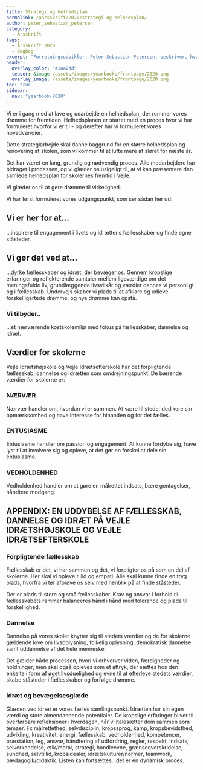 ```yaml
---
title: Strategi og helhedsplan
permalink: /aarsskrift/2020/strategi-og-helhedsplan/
author: peter_sebastian_petersen
category:
  - Årsskrift
tags:
  - Årsskrift 2020
  - dagbog
excerpt: "Forretningsudvikler, Peter Sebastian Petersen, beskriver, hvordan vi er i gang med at lave og udarbejde en helhedsplan, der rummer vores drømme for fremtiden. Her præsenteres skolernes hovedværdier."
header:
  overlay_color: "#1aa2dd"
  teaser: &image /assets/images/yearbooks/frontpage/2020.png
  overlay_image: /assets/images/yearbooks/frontpage/2020.png
toc: true
sidebar:
  nav: "yearbook-2020"
---
```


Vi er i gang med at lave og udarbejde en helhedsplan, der rummer vores drømme
for fremtiden. Helhedsplanen er startet med en proces hvor vi har formuleret hvorfor vi er til - og derefter har vi formuleret vores hovedværdier.

Dette strategiarbejde skal danne baggrund for en større helhedsplan og renovering af skolen, som vi kommer til at lufte mere af sløret for næste år.

Det har været en lang, grundig og nødvendig proces. Alle medarbejdere har bidraget i processen, og vi glæder os usigeligt til, at vi kan præsentere den samlede helhedsplan for skolernes fremtid i Vejle.

Vi glæder os til at gøre drømme til virkelighed.

Vi har først formuleret vores udgangspunkt, som ser sådan her ud:

## Vi er her for at...

...inspirere til engagement i livets og idrættens fællesskaber og finde egne ståsteder.

## Vi gør det ved at...

...dyrke fællesskaber og idræt, der bevæger os. Gennem kropslige erfaringer og reflekterende samtaler mellem ligeværdige om det meningsfulde liv, grundlæggende livsvilkår og værdier dannes vi
personligt og i fællesskab. Undervejs skaber vi plads til at afklare og
udleve forskelligartede drømme, og nye drømme kan opstå.

### Vi tilbyder..

...et nærværende kostskolemiljø med fokus på fællesskaber,
dannelse og idræt.

## Værdier for skolerne

Vejle Idrætshøjskole og Vejle Idrætsefterskole har det forpligtende fællesskab,
dannelse og idrætten som omdrejningspunkt. De bærende værdier for skolerne er:

### NÆRVÆR

Nærvær handler om, hvordan vi er sammen. At være til stede, dedikere sin
opmærksomhed og have interesse for hinanden og for det fælles.

### ENTUSIASME

Entusiasme handler om passion og engagement. At kunne fordybe sig, have lyst til
at involvere sig og opleve, at det gør en forskel at dele sin entusiasme.

### VEDHOLDENHED

Vedholdenhed handler om at gøre en målrettet indsats, bære gentagelser, håndtere
modgang.

## APPENDIX: EN UDDYBELSE AF FÆLLESSKAB, DANNELSE OG IDRÆT PÅ VEJLE IDRÆTSHØJSKOLE OG VEJLE IDRÆTSEFTERSKOLE

### Forpligtende fællesskab

Fællesskab er det, vi har sammen og det, vi forpligter os på som en del af skolerne.
Her skal vi opleve tillid og empati. Alle skal kunne finde en tryg plads, hvorfra vi tør
afprøve os selv med henblik på at finde ståsteder.

Der er plads til store og små fællesskaber. Krav og ansvar i forhold til fællesskabets
rammer balanceres hånd i hånd med tolerance og plads til forskellighed.

### Dannelse

Dannelse på vores skoler knytter sig til stedets værdier og de for skolerne gældende
love om livsoplysning, folkelig oplysning, demokratisk dannelse samt uddannelse af
det hele menneske.

Det gælder både processen, hvori vi erhverver viden, færdigheder og holdninger,
men skal også opleves som et aftryk, der sættes hos den enkelte i form af øget
livsduelighed og evne til at efterleve stedets værdier, skabe ståsteder i fællesskaber
og forfølge drømme.

### Idræt og bevægelsesglæde

Glæden ved idræt er vores fælles samlingspunkt. Idrætten har sin egen værdi og
store almendannende potentialer. De kropslige erfaringer bliver til overførbare
refleksioner i hverdagen, når vi italesætter dem sammen som temaer.
Fx målrettethed, selvdisciplin, kropssprog, kamp, kropsbevidsthed, udvikling,
kreativitet, energi, fællesskab, vedholdenhed, kompetencer, præstation, leg, ansvar,
håndtering af udfordring, regler, respekt, indsats, selverkendelse, etik/moral,
strategi, handleevne, grænseoverskridelse, sundhed, selvtillid, kropsidealer,
idrætskulturer/normer, teamwork, pædagogik/didaktik. Listen kan fortsættes…det
er en dynamisk proces.

